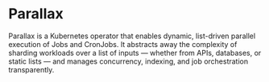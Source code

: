 # Parallax
Parallax is a Kubernetes operator that enables dynamic, list-driven parallel execution of Jobs and CronJobs.  It abstracts away the complexity of sharding workloads over a list of inputs — whether from APIs, databases, or static lists — and manages concurrency, indexing, and job orchestration transparently.
